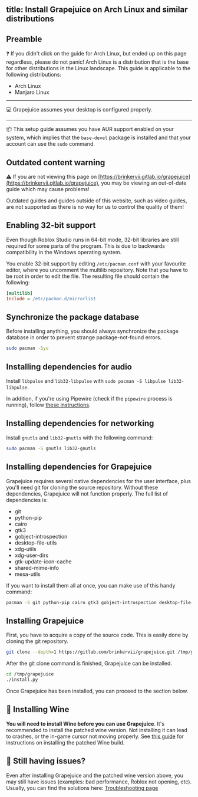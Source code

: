 title: Install Grapejuice on Arch Linux and similar distributions
---
## Preamble

:question: If you didn't click on the guide for Arch Linux, but ended up on this page regardless, please do not panic!
Arch Linux is a distribution that is the base for other distributions in the Linux landscape. This guide is applicable
to the following distributions:

- Arch Linux
- Manjaro Linux

---

:computer: Grapejuice assumes your desktop is configured properly.

---

:package: This setup guide assumes you have AUR support enabled on your system, which implies that the `base-devel`
package is installed and that your account can use the `sudo` command.

## Outdated content warning

⚠️  If you are not viewing this page on [https://brinkervii.gitlab.io/grapejuice](https://brinkervii.gitlab.io/grapejuice),
you may be viewing an out-of-date guide which may cause problems!

Outdated guides and guides outside of this website, such as video guides, are not supported as there is no way
for us to control the quality of them!

## Enabling 32-bit support

Even though Roblox Studio runs in 64-bit mode, 32-bit libraries are still required for some parts of the program. This
is due to backwards compatibility in the Windows operating system.

You enable 32-bit support by editing `/etc/pacman.conf` with your favourite editor, where you uncomment the multilib
repository. Note that you have to be root in order to edit the file. The resulting file should contain the following:

```ini
[multilib]
Include = /etc/pacman.d/mirrorlist
```

## Synchronize the package database

Before installing anything, you should always synchronize the package database in order to prevent strange
package-not-found errors.

```sh
sudo pacman -Syu
```

## Installing dependencies for audio

Install `libpulse` and `lib32-libpulse` with `sudo pacman -S libpulse lib32-libpulse`.

In addition, if you're using Pipewire (check if the `pipewire` process is running), follow
[these instructions](https://wiki.archlinux.org/title/PipeWire#PulseAudio_clients).

## Installing dependencies for networking

Install `gnutls` and `lib32-gnutls` with the following command:

```sh
sudo pacman -S gnutls lib32-gnutls
```

## Installing dependencies for Grapejuice
Grapejuice requires several native dependencies for the user interface, plus you'll need git for cloning the source repository. Without these dependencies, Grapejuice will not function properly. The full list of dependencies is:

- git
- python-pip
- cairo
- gtk3
- gobject-introspection
- desktop-file-utils
- xdg-utils
- xdg-user-dirs
- gtk-update-icon-cache
- shared-mime-info
- mesa-utils

If you want to install them all at once, you can make use of this handy command:
```sh
pacman -S git python-pip cairo gtk3 gobject-introspection desktop-file-utils xdg-utils xdg-user-dirs gtk-update-icon-cache shared-mime-info mesa-utils
```

## Installing Grapejuice

First, you have to acquire a copy of the source code. This is easily done by cloning the git repository.

```sh
git clone --depth=1 https://gitlab.com/brinkervii/grapejuice.git /tmp/grapejuice
```

After the git clone command is finished, Grapejuice can be installed.

```sh
cd /tmp/grapejuice
./install.py
```

Once Grapejuice has been installed, you can proceed to the section below.

## 🍷 Installing Wine

**You will need to install Wine before you can use Grapejuice**.
It's recommended to install the patched wine version. Not installing it can lead to crashes, or the in-game cursor not moving properly.
See [this guide](../Guides/Installing-Wine) for instructions on installing the patched Wine build.

## 🤔 Still having issues?

Even after installing Grapejuice and the patched wine version above, you may still have issues (examples: bad performance, Roblox not opening, etc). Usually, you can find the solutions here: [Troubleshooting page](../Troubleshooting)
